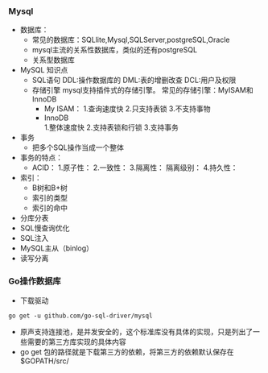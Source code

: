 ### Mysql   
- 数据库：
    - 常见的数据库：SQLlite,Mysql,SQLServer,postgreSQL,Oracle
    - mysql主流的关系性数据库，类似的还有postgreSQL
    - 关系型数据库
- MySQL 知识点
    - SQL语句
    DDL:操作数据库的
    DML:表的增删改查
    DCL:用户及权限
    - 存储引擎
    mysql支持插件式的存储引擎。
    常见的存储引擎：MyISAM和InnoDB
        - My ISAM：
            1.查询速度快
            2.只支持表锁
            3.不支持事物
        - InnoDB   
            1.整体速度快
            2.支持表锁和行锁
            3.支持事务 
- 事务
    - 把多个SQL操作当成一个整体
- 事务的特点：
    - ACID：
        1.原子性：
        2.一致性：
        3.隔离性：
            隔离级别：
        4.持久性：
- 索引：
    - B树和B+树
    - 索引的类型
    - 索引的命中
- 分库分表
- SQL慢查询优化
- SQL注入
- MySQL主从（binlog）
- 读写分离

### Go操作数据库

- 下载驱动
```
go get -u github.com/go-sql-driver/mysql 
```
- 原声支持连接池，是并发安全的，这个标准库没有具体的实现，只是列出了一些需要的第三方库实现的具体内容
- go get 包的路径就是下载第三方的依赖，将第三方的依赖默认保存在 $GOPATH/src/